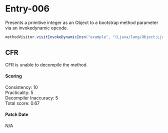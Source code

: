 # Entry-006
Presents a primitive integer as an Object to a bootstrap method parameter via an invokedynamic opcode.

```java
methodVisitor.visitInvokeDynamicInsn("example", "(Ljava/lang/Object;Ljava/lang/Object;Ljava/lang/Object;Ljava/lang/Object;)Ljava/lang/Object;", bsm, 1);
```

## CFR
CFR is unable to decompile the method.

#### Scoring
Consistency: 10  
Practicality: 5  
Decompiler Inaccuracy: 5  
Total score: 0.67  

#### Patch Date
N/A